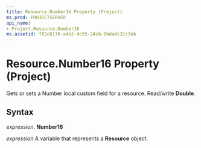 ```yaml
---
title: Resource.Number16 Property (Project)
ms.prod: PROJECTSERVER
api_name:
- Project.Resource.Number16
ms.assetid: ff2c8176-a4a2-4c55-24cb-9bdadc31c7eb
---
```



# Resource.Number16 Property (Project)

Gets or sets a Number local custom field for a resource. Read/write  **Double**.


## Syntax

 _expression_. **Number16**

 _expression_ A variable that represents a **Resource** object.


